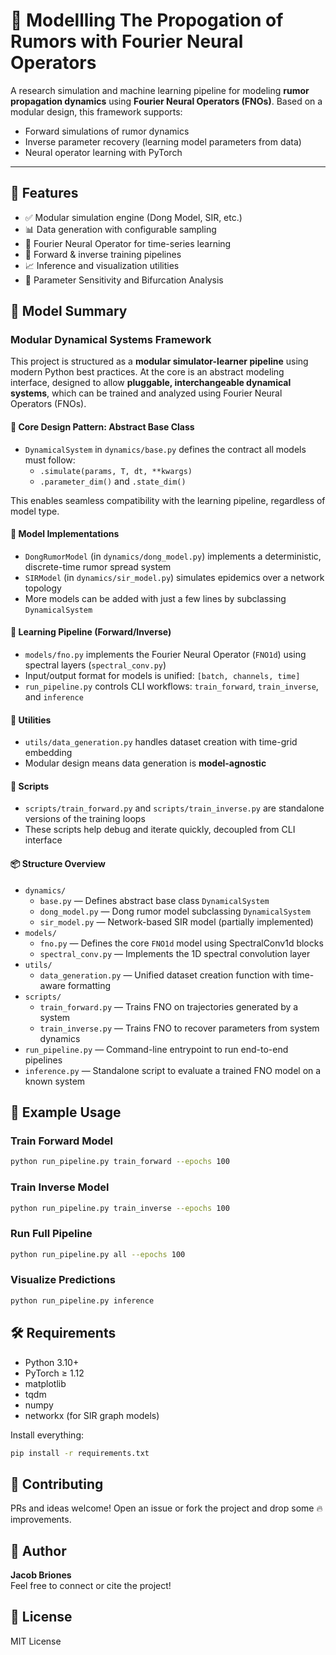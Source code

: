 
# 📣 Modellling The Propogation of Rumors with Fourier Neural Operators

A research simulation and machine learning pipeline for modeling **rumor propagation dynamics** using **Fourier Neural Operators (FNOs)**. Based on a modular design, this framework supports:

- Forward simulations of rumor dynamics
- Inverse parameter recovery (learning model parameters from data)
- Neural operator learning with PyTorch

---

## 🚀 Features

- ✅ Modular simulation engine (Dong Model, SIR, etc.)
- 📊 Data generation with configurable sampling
- 🧠 Fourier Neural Operator for time-series learning
- 🔁 Forward & inverse training pipelines
- 📈 Inference and visualization utilities
- 💪 Parameter Sensitivity and Bifurcation Analysis

## 🧬 Model Summary

### Modular Dynamical Systems Framework

This project is structured as a **modular simulator-learner pipeline** using modern Python best practices. At the core is an abstract modeling interface, designed to allow **pluggable, interchangeable dynamical systems**, which can be trained and analyzed using Fourier Neural Operators (FNOs).

#### 🔧 Core Design Pattern: Abstract Base Class

- `DynamicalSystem` in `dynamics/base.py` defines the contract all models must follow:
  - `.simulate(params, T, dt, **kwargs)`
  - `.parameter_dim()` and `.state_dim()`

This enables seamless compatibility with the learning pipeline, regardless of model type.

#### 🚀 Model Implementations

- `DongRumorModel` (in `dynamics/dong_model.py`) implements a deterministic, discrete-time rumor spread system
- `SIRModel` (in `dynamics/sir_model.py`) simulates epidemics over a network topology
- More models can be added with just a few lines by subclassing `DynamicalSystem`

#### 🧠 Learning Pipeline (Forward/Inverse)

- `models/fno.py` implements the Fourier Neural Operator (`FNO1d`) using spectral layers (`spectral_conv.py`)
- Input/output format for models is unified: `[batch, channels, time]`
- `run_pipeline.py` controls CLI workflows: `train_forward`, `train_inverse`, and `inference`

#### 🧪 Utilities

- `utils/data_generation.py` handles dataset creation with time-grid embedding
- Modular design means data generation is **model-agnostic**

#### 🧵 Scripts

- `scripts/train_forward.py` and `scripts/train_inverse.py` are standalone versions of the training loops
- These scripts help debug and iterate quickly, decoupled from CLI interface

#### 📦 Structure Overview

- `dynamics/`
  - `base.py` — Defines abstract base class `DynamicalSystem`
  - `dong_model.py` — Dong rumor model subclassing `DynamicalSystem`
  - `sir_model.py` — Network-based SIR model (partially implemented)
- `models/`
  - `fno.py` — Defines the core `FNO1d` model using SpectralConv1d blocks
  - `spectral_conv.py` — Implements the 1D spectral convolution layer
- `utils/`
  - `data_generation.py` — Unified dataset creation function with time-aware formatting
- `scripts/`
  - `train_forward.py` — Trains FNO on trajectories generated by a system
  - `train_inverse.py` — Trains FNO to recover parameters from system dynamics
- `run_pipeline.py` — Command-line entrypoint to run end-to-end pipelines
- `inference.py` — Standalone script to evaluate a trained FNO model on a known system

## 🧪 Example Usage

### Train Forward Model
```bash
python run_pipeline.py train_forward --epochs 100
```

### Train Inverse Model
```bash
python run_pipeline.py train_inverse --epochs 100
```

### Run Full Pipeline
```bash
python run_pipeline.py all --epochs 100
```

### Visualize Predictions
```bash
python run_pipeline.py inference
```


## 🛠 Requirements

- Python 3.10+
- PyTorch ≥ 1.12
- matplotlib
- tqdm
- numpy
- networkx (for SIR graph models)

Install everything:
```bash
pip install -r requirements.txt
```


## 🤝 Contributing

PRs and ideas welcome! Open an issue or fork the project and drop some 🔥 improvements.

## 🧠 Author

**Jacob Briones**  
Feel free to connect or cite the project!

## 📜 License

MIT License
